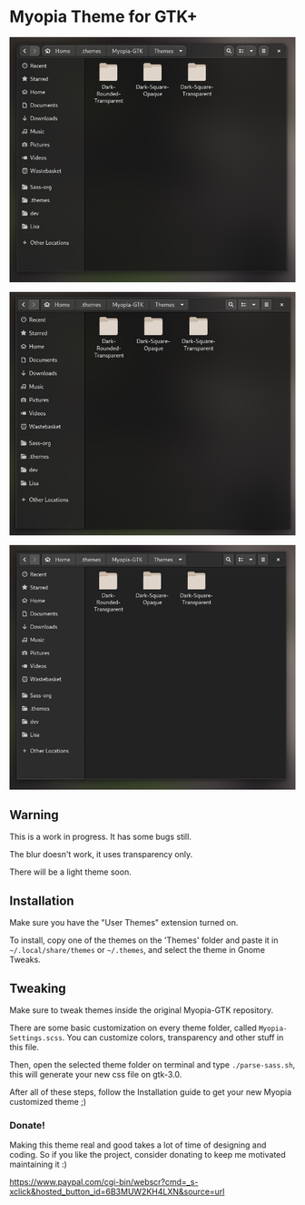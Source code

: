 # Myopia Theme for GTK+

![](.screenshots/00.png)

![](.screenshots/01.png)

![](.screenshots/02.png)

## Warning

This is a work in progress. It has some bugs still.

The blur doesn't work, it uses transparency only.

There will be a light theme soon.

## Installation

Make sure you have the "User Themes" extension turned on.

To install, copy one of the themes on the 'Themes' folder and paste it in `~/.local/share/themes` or `~/.themes`, and select the theme in Gnome Tweaks.

## Tweaking

Make sure to tweak themes inside the original Myopia-GTK repository.

There are some basic customization on every theme folder, called `Myopia-Settings.scss`. You can customize colors, transparency and other stuff in this file.

Then, open the selected theme folder on terminal and type `./parse-sass.sh`, this will generate your new css file on gtk-3.0.

After all of these steps, follow the Installation guide to get your new Myopia customized theme ;)

### Donate! 

Making this theme real and good takes a lot of time of designing and coding. So if you like the project, consider donating to keep me motivated maintaining it :)

https://www.paypal.com/cgi-bin/webscr?cmd=_s-xclick&hosted_button_id=6B3MUW2KH4LXN&source=url
